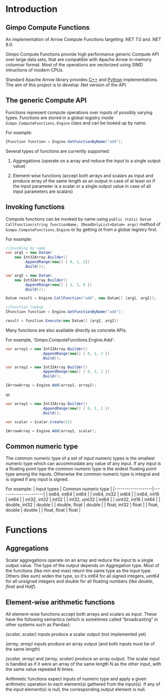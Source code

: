 # Introduction

## Gimpo Compute Functions

An implementation of Arrow Compute Functions targeting .NET 7.0 and .NET 8.0.

Gimpo Compute Functions provide high performance generic Compute API over large data sets, that are compatible with Apache Arrow in-memory columnar format. Most of the operations are vectorized using SIMD intructions of modern CPUs. 

Standard Apache Arrow library provides [C++](https://arrow.apache.org/docs/cpp/compute.html) and [Python](https://arrow.apache.org/docs/python/compute.html) implementations. The aim of this project is to develop .Net version of the API. 


## The generic Compute API
Functions represent compute operations over inputs of possibly varying types. 
Functions are stored in a global registry inside `Gimpo.ComputeFunctions.Engine` class and can be looked up by name.

For example:
```C#
IFunction function = Engine.GetFunctionByName("add");
```

Several types of functions are currently supported:

1. Aggregations (operate on a array and reduce the input to a single output value)

2. Element-wise functions (accept both arrays and scalars as input and produce array of the same length as an output in case of at least on if the input parameter is a scalar or a single output value in case of all input parameters are scalars)

## Invoking functions

Compute functions can be invoked by name using `public static Datum CallFunction(string functionName, IReadOnlyList<Datum> args)` method of `Gimpo.ComputeFunctions.Engine` or by getting ot from a global registry first.

For example:
```C#
//Invoking by name
var arg1 = new Datum(
    new Int32Array.Builder()
        .AppendRange(new[] { 0, 1, 2})
        .Build());

var arg2 = new Datum(
    new Int32Array.Builder()
        .AppendRange(new[] { 2, 1, 0 })
        .Build());

Datum result = Engine.CallFunction("add", new Datum[] {arg1, arg2});

//Function lookup
IFunction function = Engine.GetFunctionByName("add");

result = function.Execute(new Datum[] {arg1, arg2})
```

Many functions are also available directly as concrete APIs. 

For example, 'Gimpo.ComputeFunctions.Engine.Add':
```C#
var array1 = new Int32Array.Builder()
                .AppendRange(new[] { 0, 1, 2 })
                .Build();

var array2 = new Int32Array.Builder()
                .AppendRange(new[] { 0, 2, 1 })
                .Build();

IArrowArray = Engine.Add(array1, array2);
```
or
```C#
var array1 = new Int32Array.Builder()
                .AppendRange(new[] { 0, 1, 2 })
                .Build();

var scalar = Scalar.Create(32)

IArrowArray = Engine.Add(array1, scalar);
```

## Common numeric type

The common numeric type of a set of input numeric types is the smallest numeric type which can accommodate any value of any input. If any input is a floating point type the common numeric type is the widest floating point type among the inputs. Otherwise the common numeric type is integral and is signed if any input is signed. 

For example:
| Input types       | Common numeric type  |
|-------------------|----------------------|
| int64, int64      | int64                |
| int64, int32      | int64                |
| int64, int16      | int64                |
| int32, int32      | int32                |
| int32, uint32     | int64                |
| uint32, int16     | int64                |
| double, int32     | double               |
| double, float     | double               |
| float,  int32     | float                |
| float, double     | double               |
| float, float      | float                |

# Functions

## Aggregations

Scalar aggregations operate on an array and reduce the input to a single output value. The type of the output depends on Aggregation type. Most of the functions (like *min* and *max*) return the same type as the input type. Others (like *sum*) widen the type, so it's *int64* for all signed integers, *uint64* for all unsigned integers and *double* for all floating numbers (like *double*, *float* and *Half*).

## Element-wise arithmetic functions

All element-wise functions accept both arrays and scalars as input. These have the following semantics (which is sometimes called “broadcasting” in other systems such as Pandas):

*(scalar, scalar)* inputs produce a scalar output (not implemented yet)

*(array, array)* inputs produce an array output (and both inputs must be of the same length)

*(scalar, array)* and *(array, scalar)* produce an array output. The scalar input is handled as if it were an array of the same length N as the other input, with the same value repeated N times.

Arithmetic functions expect inputs of numeric type and apply a given arithmetic operation to each element(s) gathered from the input(s). If any of the input element(s) is null, the corresponding output element is null.